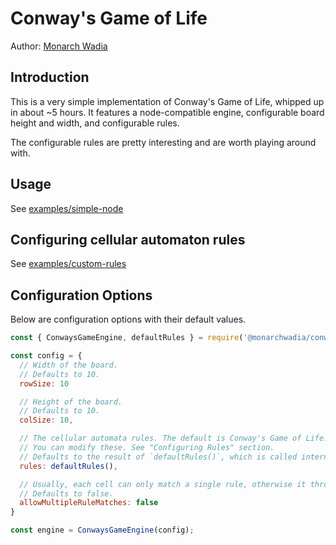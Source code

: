 # Conway's Game of Life

Author: [Monarch Wadia](https://linkedin.com/in/monarchwadia)

## Introduction

This is a very simple implementation of Conway's Game of Life, whipped up in about ~5 hours. It features a node-compatible engine, configurable board height and width, and configurable rules.

The configurable rules are pretty interesting and are worth playing around with.

## Usage

See [examples/simple-node](./examples/simple-node/index.js)

## Configuring cellular automaton rules

See [examples/custom-rules](./examples/custom-rules/index.js)

## Configuration Options

Below are configuration options with their default values.

```javascript
const { ConwaysGameEngine, defaultRules } = require('@monarchwadia/conways-game-engine');

const config = {
  // Width of the board. 
  // Defaults to 10.
  rowSize: 10

  // Height of the board. 
  // Defaults to 10.
  colSize: 10,

  // The cellular automata rules. The default is Conway's Game of Life. 
  // You can modify these. See "Configuring Rules" section.
  // Defaults to the result of `defaultRules()`, which is called internally.
  rules: defaultRules(), 

  // Usually, each cell can only match a single rule, otherwise it throws an error. Set to 'true' to allow multiple rules.
  // Defaults to false.
  allowMultipleRuleMatches: false 
}

const engine = ConwaysGameEngine(config);
```